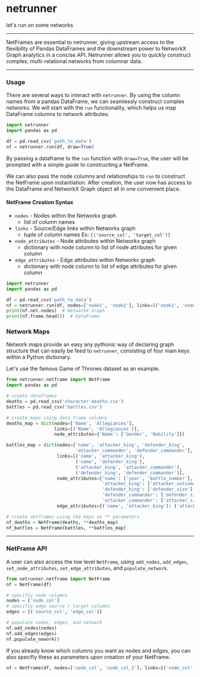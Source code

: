 # netrunner
let's run on some networks

---
NetFrames are essential to netrunner, giving upstream access to the flexibility of Pandas DataFrames and the downstream power to NetworkX Graph analytics in a concise API.
Netrunner allows you to quickly construct complex, multi-relational networks from columnar data.

---

### Usage

There are several ways to interact with `netrunner`. By using the column names from a pandas DataFrame,
we can seamlessly construct complex networks.
We will start with the `run` functionality, which helps us map DataFrame columns to network attributes.

```python
import netrunner
import pandas as pd

df = pd.read_csv('path_to_data')
nf = netrunner.run(df, draw=True)
```

By passing a dataframe to the `run` function with `draw=True`,
the user will be prompted with a simple guide to constructing a NetFrame.

We can also pass the node columns and relationships to `run` to construct the NetFrame upon instantiation.
After creation, the user now has access to the DataFrame and NetworkX Graph object all in one convenient place.

#### NetFrame Creation Syntax
- `nodes` - Nodes within the Networkx graph
  - list of column names
- `links` - Source/Edge links within Networkx graph
  - tuple of column names Ex: `[('source_col', 'target_col')]`
- `node_attributes` - Node attributes within Networkx graph
  - dictionary with node column to list of node attributes for given column
- `edge_attributes` - Edge attributes within Networkx graph
  - dictionary with node column to list of edge attributes for given column

```python
import netrunner
import pandas as pd

df = pd.read_csv('path_to_data')
nf = netrunner.run(df, nodes=['node1', 'node2'], links=[('node1', 'node2')])
print(nf.net.nodes)  # NetworkX Graph
print(nf.frame.head())  # DataFrame
```

### Network Maps
Network maps provide an easy any pythonic way of declaring graph structure that can easily be feed to `netrunner`,
consisting of four main keys within a Python dictionary.

Let's use the famous Game of Thrones dataset as an example.

```python
from netrunner.netframe import NetFrame
import pandas as pd

# create dataframes
deaths = pd.read_csv('character-deaths.csv')
battles = pd.read_csv('battles.csv')

# create maps using data frame columns
deaths_map = dict(nodes=['Name', 'Allegiances'],
                  links=[('Name', 'Allegiances')],
                  node_attributes={'Name': ['Gender', 'Nobility']})

battles_map = dict(nodes=['name', 'attacker_king', 'defender_king',
                          'attacker_commander', 'defender_commander'],
                   links=[('name', 'attacker_king'),
                          ('name', 'defender_king'),
                          ('attacker_king', 'attacker_commander'),
                          ('defender_king', 'defender_commander')],
                   node_attributes={'name': ['year', 'battle_number'],
                                    'attacker_king': ['attacker_outcome', 'attacker_size'],
                                    'defender_king': ['defender_size'],
                                    'defender_commander': ['defender_size'],
                                    'attacker_commander': ['attacker_size']},
                   edge_attributes={('name', 'attacker_king'): ['attacker_outcome']})

# create netframes using the maps as ** parameters
nf_deaths = NetFrame(deaths, **deaths_map)
nf_battles = NetFrame(battles, **battles_map)
```

---

### NetFrame API

A user can also access the low level `NetFrame`, using `add_nodes`, `add_edges`, `set_node_attributes`,
`set_edge_attributes`, and `populate_network`.

```python
from netrunner.netframe import NetFrame
nf = NetFrame(df)

# specifiy node columns
nodes = ['node_col']
# specifiy edge source / target columns
edges = [('source_col', 'edge_col')]

# populate nodes, edges, and network
nf.add_nodes(nodes)
nf.add_edges(edges)
nf.populate_nework()
```

If you already know which columns you want as nodes and edges, you can also specifiy these as parameters upon creation of your NetFrame.
```python
nf = NetFrame(df, nodes=['node_col', 'node_col_2'], links=[('node_col', 'node_col2')])
```
